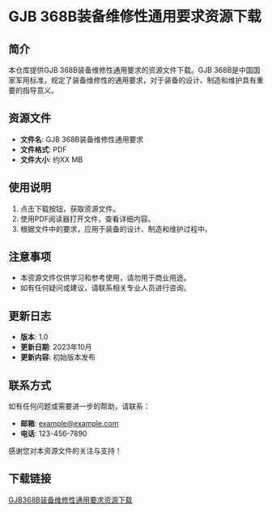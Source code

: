# GJB 368B装备维修性通用要求资源下载

## 简介

本仓库提供GJB 368B装备维修性通用要求的资源文件下载。GJB 368B是中国国家军用标准，规定了装备维修性的通用要求，对于装备的设计、制造和维护具有重要的指导意义。

## 资源文件

- **文件名**: GJB 368B装备维修性通用要求
- **文件格式**: PDF
- **文件大小**: 约XX MB

## 使用说明

1. 点击下载按钮，获取资源文件。
2. 使用PDF阅读器打开文件，查看详细内容。
3. 根据文件中的要求，应用于装备的设计、制造和维护过程中。

## 注意事项

- 本资源文件仅供学习和参考使用，请勿用于商业用途。
- 如有任何疑问或建议，请联系相关专业人员进行咨询。

## 更新日志

- **版本**: 1.0
- **更新日期**: 2023年10月
- **更新内容**: 初始版本发布

## 联系方式

如有任何问题或需要进一步的帮助，请联系：

- **邮箱**: example@example.com
- **电话**: 123-456-7890

感谢您对本资源文件的关注与支持！

## 下载链接

[GJB368B装备维修性通用要求资源下载](https://pan.quark.cn/s/f0b1dec2f207)